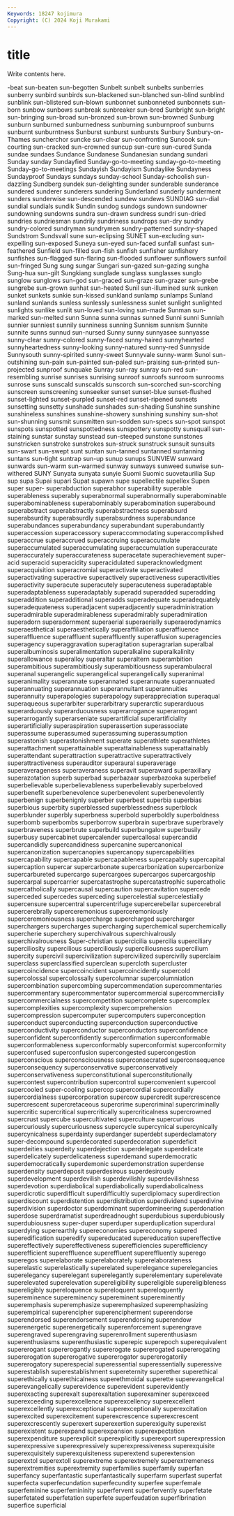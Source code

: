 ```yaml
---
Keywords: 18247 kojimura
Copyright: (C) 2024 Koji Murakami
---
```


# title

Write contents here.



-beat sun-beaten sun-begotten Sunbelt
sunbelt sunbelts sunberries sunberry sunbird sunbirds sun-blackened sun-blanched sun-blind sunblind
sunblink sun-blistered sun-blown sunbonnet sunbonneted sunbonnets sun-born sunbow sunbows sunbreak
sunbreaker sun-bred Sunbright sun-bright sun-bringing sun-broad sun-bronzed sun-brown sun-browned Sunburg
sunburn sunburned sunburnedness sunburning sunburnproof sunburns sunburnt sunburntness Sunburst sunburst
sunbursts Sunbury Sunbury-on-Thames suncherchor suncke sun-clear sun-confronting Suncook sun-courting sun-cracked
sun-crowned suncup sun-cure sun-cured Sunda sundae sundaes Sundance Sundanese Sundanesian
sundang sundari Sunday sunday Sundayfied Sunday-go-to-meeting sunday-go-to-meeting Sunday-go-to-meetings Sundayish Sundayism
Sundaylike Sundayness Sundayproof Sundays sundays sunday-school Sunday-schoolish sun-dazzling Sundberg sundek
sun-delighting sunder sunderable sunderance sundered sunderer sunderers sundering Sunderland sunderly
sunderment sunders sunderwise sun-descended sundew sundews SUNDIAG sun-dial sundial sundials
sundik Sundin sundog sundogs sundown sundowner sundowning sundowns sundra sun-drawn
sundress sundri sun-dried sundries sundriesman sundrily sundriness sundrops sun-dry sundry
sundry-colored sundryman sundrymen sundry-patterned sundry-shaped Sundstrom Sundsvall sune sun-eclipsing SUNET
sun-excluding sun-expelling sun-exposed Suneya sun-eyed sun-faced sunfall sunfast sun-feathered Sunfield
sun-filled sun-fish sunfish sunfisher sunfishery sunfishes sun-flagged sun-flaring sun-flooded sunflower
sunflowers sunfoil sun-fringed Sung sung sungar Sungari sun-gazed sun-gazing sungha
Sung-hua sun-gilt Sungkiang sunglade sunglass sunglasses sunglo sunglow sunglows sun-god
sun-graced sun-graze sun-grazer sun-grebe sungrebe sun-grown sunhat sun-heated Sunil sun-illumined
sunk sunken sunket sunkets sunkie sun-kissed sunkland sunlamp sunlamps Sunland
sunland sunlands sunless sunlessly sunlessness sunlet sunlight sunlighted sunlights sunlike
sunlit sun-loved sun-loving sun-made Sunman sun-marked sun-melted sunn Sunna sunna
sunnas sunned Sunni sunni Sunniah sunnier sunniest sunnily sunniness sunning
Sunnism sunnism Sunnite sunnite sunns sunnud sun-nursed Sunny sunny sunnyasee
sunnyasse sunny-clear sunny-colored sunny-faced sunny-haired sunnyhearted sunnyheartedness sunny-looking sunny-natured sunny-red
Sunnyside Sunnysouth sunny-spirited sunny-sweet Sunnyvale sunny-warm Sunol sun-outshining sun-pain sun-painted
sun-paled sun-praising sun-printed sun-projected sunproof sunquake Sunray sun-ray sunray sun-red
sun-resembling sunrise sunrises sunrising sunroof sunroofs sunroom sunrooms sunrose suns
sunscald sunscalds sunscorch sun-scorched sun-scorching sunscreen sunscreening sunseeker sunset sunset-blue
sunset-flushed sunset-lighted sunset-purpled sunset-red sunset-ripened sunsets sunsetting sunsetty sunshade sunshades
sun-shading Sunshine sunshine sunshineless sunshines sunshine-showery sunshining sunshiny sun-shot sun-shunning
sunsmit sunsmitten sun-sodden sun-specs sun-spot sunspot sunspots sunspotted sunspottedness sunspottery
sunspotty sunsquall sun-staining sunstar sunstay sunstead sun-steeped sunstone sunstones sunstricken
sunstroke sunstrokes sun-struck sunstruck sunsuit sunsuits sun-swart sun-swept sunt suntan
sun-tanned suntanned suntanning suntans sun-tight suntrap sun-up sunup sunups SUNVIEW
sunward sunwards sun-warm sun-warmed sunway sunways sunweed sunwise sun-withered SUNY
Sunyata sunyata sunyie Suomi Suomic suovetaurilia Sup sup supa Supai
supari Supat supawn supe supellectile supellex Supen super super- superabduction
superabhor superability superable superableness superably superabnormal superabnormally superabominable superabominableness superabominably
superabomination superabound superabstract superabstractly superabstractness superabsurd superabsurdity superabsurdly superabsurdness superabundance
superabundances superabundancy superabundant superabundantly superaccession superaccessory superaccommodating superaccomplished superaccrue superaccrued
superaccruing superaccumulate superaccumulated superaccumulating superaccumulation superaccurate superaccurately superaccurateness superacetate superachievement
super-acid superacid superacidity superacidulated superacknowledgment superacquisition superacromial superactivate superactivated superactivating
superactive superactively superactiveness superactivities superactivity superacute superacutely superacuteness superadaptable superadaptableness
superadaptably superadd superadded superadding superaddition superadditional superadds superadequate superadequately superadequateness
superadjacent superadjacently superadministration superadmirable superadmirableness superadmirably superadmiration superadorn superadornment superaerial
superaerially superaerodynamics superaesthetical superaesthetically superaffiliation superaffiuence superaffluence superaffluent superaffluently superaffusion
superagencies superagency superaggravation superagitation superagrarian superalbal superalbuminosis superalimentation superalkaline superalkalinity
superallowance superalloy superaltar superaltern superambition superambitious superambitiously superambitiousness superambulacral superanal
superangelic superangelical superangelically superanimal superanimality superannate superannated superannuate superannuated superannuating
superannuation superannuitant superannuities superannuity superapologies superapology superappreciation superaqual superaqueous superarbiter
superarbitrary superarctic superarduous superarduously superarduousness superarrogance superarrogant superarrogantly superarseniate superartificial
superartificiality superartificially superaspiration superassertion superassociate superassume superassumed superassuming superassumption superastonish
superastonishment superate superathlete superathletes superattachment superattainable superattainableness superattainably superattendant superattraction
superattractive superattractively superattractiveness superauditor superaural superaverage superaverageness superaveraness superavit superaward
superaxillary superazotation superb superbad superbazaar superbazooka superbelief superbelievable superbelievableness superbelievably
superbeloved superbenefit superbenevolence superbenevolent superbenevolently superbenign superbenignly superber superbest superbia
superbias superbious superbity superblessed superblessedness superblock superblunder superbly superbness superbold
superboldly superboldness superbomb superbombs superborrow superbrain superbrave superbravely superbraveness superbrute
superbuild superbungalow superbusily superbusy supercabinet supercalender supercallosal supercandid supercandidly supercandidness
supercanine supercanonical supercanonization supercanopies supercanopy supercapabilities supercapability supercapable supercapableness supercapably
supercapital supercaption supercar supercarbonate supercarbonization supercarbonize supercarbureted supercargo supercargoes supercargos
supercargoship supercarpal supercarrier supercatastrophe supercatastrophic supercatholic supercatholically supercausal supercaution supercavitation
supercede superceded supercedes superceding supercelestial supercelestially supercensure supercentral supercentrifuge supercerebellar
supercerebral supercerebrally superceremonious superceremoniously superceremoniousness supercharge supercharged supercharger superchargers supercharges
supercharging superchemical superchemically supercherie superchery superchivalrous superchivalrously superchivalrousness Super-christian supercicilia
supercilia superciliary superciliosity supercilious superciliously superciliousness supercilium supercity supercivil supercivilization
supercivilized supercivilly superclaim superclass superclassified superclean supercloth supercluster supercoincidence supercoincident
supercoincidently supercold supercolossal supercolossally supercolumnar supercolumniation supercombination supercombing supercommendation supercommentaries
supercommentary supercommentator supercommercial supercommercially supercommercialness supercompetition supercomplete supercomplex supercomplexities supercomplexity
supercomprehension supercompression supercomputer supercomputers superconception superconduct superconducting superconduction superconductive superconductivity
superconductor superconductors superconfidence superconfident superconfidently superconfirmation superconformable superconformableness superconformably superconformist
superconformity superconfused superconfusion supercongested supercongestion superconscious superconsciousness superconsecrated superconsequence superconsequency
superconservative superconservatively superconservativeness superconstitutional superconstitutionally supercontest supercontribution supercontrol superconvenient supercool
supercooled super-cooling supercop supercordial supercordially supercordialness supercorporation supercow supercredit supercrescence
supercrescent supercretaceous supercrime supercriminal supercriminally supercritic supercritical supercritically supercriticalness supercrowned
supercrust supercube supercultivated superculture supercurious supercuriously supercuriousness supercycle supercynical supercynically
supercynicalness superdainty superdanger superdebt superdeclamatory super-decompound superdecorated superdecoration superdeficit superdeities
superdeity superdejection superdelegate superdelicate superdelicately superdelicateness superdemand superdemocratic superdemocratically superdemonic
superdemonstration superdense superdensity superdeposit superdesirous superdesirously superdevelopment superdevilish superdevilishly superdevilishness
superdevotion superdiabolical superdiabolically superdiabolicalness superdicrotic superdifficult superdifficultly superdiplomacy superdirection superdiscount
superdistention superdistribution superdividend superdivine superdivision superdoctor superdominant superdomineering superdonation superdose
superdramatist superdreadnought superdubious superdubiously superdubiousness super-duper superduper superduplication superdural superdying
superearthly supereconomies supereconomy supered superedification superedify supereducated supereducation supereffective supereffectively
supereffectiveness superefficiencies superefficiency superefficient supereffluence supereffluent supereffluently superego superegos superelaborate
superelaborately superelaborateness superelastic superelastically superelated superelegance superelegancies superelegancy superelegant superelegantly
superelementary superelevate superelevated superelevation supereligibility supereligible supereligibleness supereligibly supereloquence supereloquent
supereloquently supereminence supereminency supereminent supereminently superemphasis superemphasize superemphasized superemphasizing superempirical
superencipher superencipherment superendorse superendorsed superendorsement superendorsing superendow superenergetic superenergetically superenforcement
superengrave superengraved superengraving superenrollment superenthusiasm superenthusiasms superenthusiastic superepic superepoch superequivalent
supererogant supererogantly supererogate supererogated supererogating supererogation supererogative supererogator supererogatorily supererogatory
superespecial superessential superessentially superessive superestablish superestablishment supereternity superether superethical superethically
superethicalness superethmoidal superette superevangelical superevangelically superevidence superevident superevidently superexacting superexalt
superexaltation superexaminer superexceed superexceeding superexcellence superexcellency superexcellent superexcellently superexceptional superexceptionally
superexcitation superexcited superexcitement superexcrescence superexcrescent superexcrescently superexert superexertion superexiguity superexist
superexistent superexpand superexpansion superexpectation superexpenditure superexplicit superexplicitly superexport superexpression superexpressive
superexpressively superexpressiveness superexquisite superexquisitely superexquisiteness superextend superextension superextol superextoll superextreme
superextremely superextremeness superextremities superextremity superfamilies superfamily superfan superfancy superfantastic superfantastically
superfarm superfast superfat superfecta superfecundation superfecundity superfee superfemale superfeminine superfemininity
superfervent superfervently superfetate superfetated superfetation superfete superfeudation superfibrination superfice superficial
